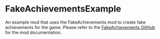 # FakeAchievementsExample
An example mod that uses the FakeAchievements mod to create fake achievements for the game. Please refer to the [FakeAchievements GitHub](https://github.com/ddemile/FakeAchievements#fakeachievements) for the mod documentation.